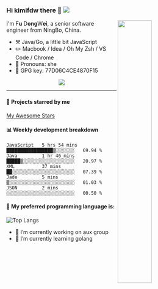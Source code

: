 
### Hi kimifdw there :wave: [![ ](https://cfrating.ihcr.top/?user=kimifdw&style=flat-square)](https://codeforces.com/profile/kimifdw)

[<img align="right" width="42%" src="https://github-readme-stats.vercel.app/api?username=kimifdw&show_icons=true&theme=radical">](https://metrics.lecoq.io/kimifdw?template=classic&config.timezone=Asia%2FShanghai&config.animated=true)

I'm F**u** D**ong**W**ei**, a senior software engineer from NingBo, China.

-   :hammer_and_pick: Java/Go, a little bit JavaScript
-   :pencil2: Macbook / Idea / Oh My Zsh / VS Code / Chrome
-   :woman: Pronouns: she
-   :key: GPG key: 77D06C4CE4870F15

<p align="center">
<img align="center" src="https://github-profile-trophy.vercel.app/?username=kimifdw&MultipleLang,Star,Follower,Commit,Issue" style="max-width:100%;">
</p>

---

#### :star2: Projects starred by me

[My Awesome Stars](AWESOME-STARS.md)

#### :bar_chart: Weekly development breakdown

<!--START_SECTION:waka-->
```text
JavaScript   5 hrs 54 mins   █████████████████▒░░░░░░░   69.94 % 
Java         1 hr 46 mins    █████▒░░░░░░░░░░░░░░░░░░░   20.97 % 
XML          37 mins         ██░░░░░░░░░░░░░░░░░░░░░░░   07.39 % 
Jade         5 mins          ▒░░░░░░░░░░░░░░░░░░░░░░░░   01.03 % 
JSON         2 mins          ░░░░░░░░░░░░░░░░░░░░░░░░░   00.50 % 
```
<!--END_SECTION:waka-->


#### :wrench: My preferred programming language is:

![Top Langs](https://github-readme-stats.vercel.app/api/top-langs/?username=kimifdw&layout=compact&hide=html,css,javascript)

- 🔭 I’m currently working on aux group
- 🌱 I’m currently learning golang

<!--
**kimifdw/kimifdw** is a ✨ _special_ ✨ repository because its `README.md` (this file) appears on your GitHub profile.

Here are some ideas to get you started:

- 🔭 I’m currently working on ...
- 🌱 I’m currently learning ...
- 👯 I’m looking to collaborate on ...
- 🤔 I’m looking for help with ...
- 💬 Ask me about ...
- 📫 How to reach me: ...
- 😄 Pronouns: ...
- ⚡ Fun fact: ...
-->
